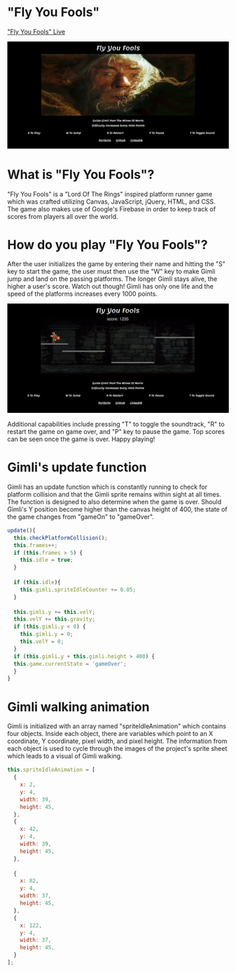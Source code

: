 # "Fly You Fools"

["Fly You Fools" Live](http://johnbaek.life/FlyYouFools)

<img src="assets/FlyYouFoolsSplashPage.png" style="border: 1px solid black" />

# What is "Fly You Fools"?
"Fly You Fools" is a "Lord Of The Rings" inspired platform runner game which was crafted utilizing Canvas, JavaScript, jQuery, HTML, and CSS.
The game also makes use of Google's Firebase in order to keep track of scores from players all over the world.

# How do you play "Fly You Fools"?

After the user initializes the game by entering their name and hitting the "S" key to start the game, the user must then use the "W" key to make Gimli jump and land on the passing platforms. The longer Gimli stays alive, the higher a user's score. Watch out though! Gimli has only one life and the speed of the platforms increases every 1000 points.

<img src ="assets/FlyYouFoolsGameplay.png" style="border: 1px solid black" />

Additional capabilities include pressing "T" to toggle the soundtrack, "R" to restart the game on game over, and "P" key to pause the game.
Top scores can be seen once the game is over. Happy playing!

# Gimli's update function

Gimli has an update function which is constantly running to check for platform collision and that the Gimli sprite remains within sight at all times. The function is designed to also determine when the game is over. Should Gimli's Y position become higher than the canvas height of 400, the state of the game changes from "gameOn" to "gameOver".

```javascript
update(){
  this.checkPlatformCollision();
  this.frames++;
  if (this.frames > 5) {
    this.idle = true;
  }

  if (this.idle){
    this.gimli.spriteIdleCounter += 0.05;
  }

  this.gimli.y += this.velY;
  this.velY += this.gravity;
  if (this.gimli.y < 0) {
    this.gimli.y = 0;
    this.velY = 0;
  }
  if (this.gimli.y + this.gimli.height > 400) {
  this.game.currentState = 'gameOver';
  }
}
```

# Gimli walking animation

Gimli is initialized with an array named "spriteIdleAnimation" which contains four objects. Inside each object, there are variables which point to an X coordinate, Y coordinate, pixel width, and pixel height. The information from each object is used to cycle through the images of the project's sprite sheet which leads to a visual of Gimli walking.

```javascript
this.spriteIdleAnimation = [
  {
    x: 2,
    y: 4,
    width: 39,
    height: 45,
  },
  {
    x: 42,
    y: 4,
    width: 39,
    height: 45,
  },

  {
    x: 82,
    y: 4,
    width: 37,
    height: 45,
  },
  {
    x: 122,
    y: 4,
    width: 37,
    height: 45,
  }
];
```
